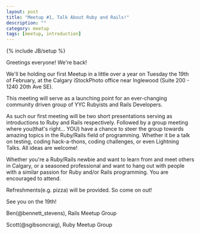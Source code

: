 ```yaml
---
layout: post
title: "Meetup #1, Talk About Ruby and Rails!"
description: ""
category: meetup
tags: [meetup, introduction]
---
```

{% include JB/setup %}

Greetings everyone! We're back!

We'll be holding our first Meetup in a little over a year on Tuesday the 19th of February, at the Calgary iStockPhoto office near Inglewood (Suite 200 - 1240 20th Ave SE).

This meeting will serve as a launching point for an ever-changing community driven group of YYC Rubyists and Rails Developers.

As such our first meeting will be two short presentations serving as introductions to Ruby and Rails respectively. Followed by a group meeting where you(that's right… YOU) have a chance to steer the group towards amazing topics in the Ruby/Rails field of programming. Whether it be a talk on testing, coding hack-a-thons, coding challenges, or even Lightning Talks. All ideas are welcome!

Whether you're a Ruby/Rails newbie and want to learn from and meet others in Calgary, or a seasoned professional and want to hang out with people with a similar passion for Ruby and/or Rails programming. You are encouraged to attend.

Refreshments(e.g. pizza) will be provided. So come on out!

See you on the 19th!

Ben(@bennett_stevens), Rails Meetup Group 

Scott(@sgibsoncraig), Ruby Meetup Group



<div id="question1"></div>
<script type="text/javascript">
(function() {
var options = { "title": { "text": "How often would you like to meet?" },"legend": { "layout": "vertical","style": {  } },"xAxis": {  },"yAxis": { "title": { "text": null },"labels": {  } },"tooltip": { "enabled": true,"pointFormat": "{series.name}: <b>{point.percentage}%</b>" },"credits": { "enabled": false },"plotOptions": { "areaspline": {  } },"chart": { "defaultSeriesType": "pie","renderTo": "question1" },"subtitle": { "text": "Question #1" },"series": [{ "title": "How often would you like to meet?","data": [ [ "Once A Month",14 ],[ "Every 6 Weeks",5 ],[ "Every 2 Months",5 ] ],"name": null }] };

window.chart_question1 = new Highcharts.Chart(options);
})()
</script>

<div id="question2"></div>

<script type="text/javascript">
(function() {
    var options = { "title": { "text": "How long have you been doing Ruby/Rails Development?" },"legend": { "layout": "vertical","style": {  } },"xAxis": {  },"yAxis": { "title": { "text": null },"labels": {  } },"tooltip": { "enabled": true,"pointFormat": "{series.name}: <b>{point.percentage}%</b>" },"credits": { "enabled": false },"plotOptions": { "areaspline": {  } },"chart": { "defaultSeriesType": "pie","renderTo": "question2" },"subtitle": { "text": "Question #2" },"series": [{ "title": "How long have you been doing Ruby/Rails Development?","data": [ [ "Less than 1 Year",11 ],[ "2-4 Years",9 ],[ "4+ Years",4 ] ],"name": null }] };

window.chart_question2 = new Highcharts.Chart(options);
})()
</script>

<div id="question3"></div>

<script type="text/javascript">
(function() {
  var options = { "title": { "text": "Are you a member of either the Ruby or Rails Meetup Groups?" },"legend": { "layout": "vertical","style": {  } },"xAxis": {  },"yAxis": { "title": { "text": null },"labels": {  } },"tooltip": { "enabled": true,"pointFormat": "{series.name}: <b>{point.percentage}%</b>" },"credits": { "enabled": false },"plotOptions": { "areaspline": {  } },"chart": { "defaultSeriesType": "pie","renderTo": "question3" },"subtitle": { "text": "Question #3" },"series": [{ "title": "Are you a member of either the Ruby or Rails Meetup Groups?","data": [ [ "Yar",9 ],[ "Nay",8 ],[ "Both!",7 ] ],"name": null }] };

window.chart_question3 = new Highcharts.Chart(options);

})()
</script>

<div id="question4"></div>
<script type="text/javascript">
(function() {
var options = { "title": { "text": "Do you use Ruby/Rails in your day job?" },"legend": { "layout": "vertical","style": {  } },"xAxis": {  },"yAxis": { "title": { "text": null },"labels": {  } },"tooltip": { "enabled": true,"pointFormat": "{series.name}: <b>{point.percentage}%</b>" },"credits": { "enabled": false },"plotOptions": { "areaspline": {  } },"chart": { "defaultSeriesType": "pie","renderTo": "question4" },"subtitle": { "text": "Question #4" },"series": [{ "title": "Do you use Ruby/Rails in your day job?","data": [ [ "Yar",15 ],[ "Nay",8 ],[ "Not Applicable / Living the Dream",1 ] ],"name": null }] };

window.chart_question4 = new Highcharts.Chart(options);

})()
</script>



<div id="question5"></div>
<script type="text/javascript">
(function() {
  var options = { "title": { "text": "What would you like to see in upcoming Ruby/Rails Meetups?" },"legend": { "layout": "vertical","style": {  } },"xAxis": {  },"yAxis": { "title": { "text": null },"labels": {  } },"tooltip": { "enabled": true,"pointFormat": "{series.name}: <b>{point.percentage}%</b>" },"credits": { "enabled": false },"plotOptions": { "areaspline": {  } },"chart": { "defaultSeriesType": "pie","renderTo": "question5" },"subtitle": { "text": "Question #5" },"series": [{ "title": "What would you like to see in upcoming Ruby/Rails Meetups?","data": [ [ "Presentations/Speakers",20 ],[ "War Stories from other veteran developers",14 ],[ "Lightning Talks",18 ],[ "Collaborative Coding",16 ],[ "Gem Usage(similar to RailsCasts)!",16 ],[ "More Coffee!",4 ],[ "Discussion Panels.",15 ],[ "I just want to meet people in town and hang out...",10 ] ],"name": null }] };

window.chart_question5 = new Highcharts.Chart(options);

})()
</script>

<div id="question6"></div>
<script type="text/javascript">
(function() {
  var options = { "title": { "text": "Topics that interest you... What would they be?" },"legend": { "layout": "vertical","style": {  } },"xAxis": {  },"yAxis": { "title": { "text": null },"labels": {  } },"tooltip": { "enabled": true,"pointFormat": "{series.name}: <b>{point.percentage}%</b>" },"credits": { "enabled": false },"plotOptions": { "areaspline": {  } },"chart": { "defaultSeriesType": "pie","renderTo": "question6" },"subtitle": { "text": "Question #6" },"series": [{ "title": "Topics that interest you... What would they be?","data": [ [ "General Coding Tips",16 ],[ "Testing Methodology",18 ],[ "Hot Topics in Ruby/Rails",19 ],[ "Argueing with smart people.",11 ],[ "Web Specific Issues.",11 ],[ "GUI Development in Ruby.",13 ],[ "Deep language specific topics (Ruby 2, Ruby GIL, etc... )",14 ] ],"name": null }] };

window.chart_question6 = new Highcharts.Chart(options);

})()
</script>
